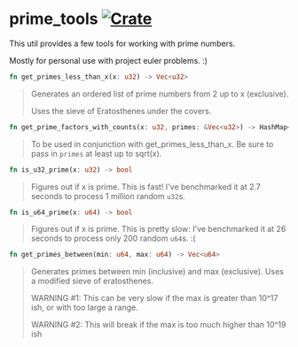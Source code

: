 
# prime_tools [![Crate](https://img.shields.io/crates/v/prime_tools.svg)](https://crates.io/crates/prime_tools)
This util provides a few tools for working with prime numbers.

Mostly for personal use with project euler problems. :)


```Rust
fn get_primes_less_than_x(x: u32) -> Vec<u32>
```
>Generates an ordered list of prime numbers from 2 up to x (exclusive).
>
>Uses the sieve of Eratosthenes under the covers.



```Rust
fn get_prime_factors_with_counts(x: u32, primes: &Vec<u32>) -> HashMap<u32, u32>
```
>To be used in conjunction with get_primes_less_than_x.
>Be sure to pass in `primes` at least up to sqrt(x).



```Rust
fn is_u32_prime(x: u32) -> bool
```
>Figures out if x is prime.
>This is fast! I've benchmarked it at 2.7 seconds to process 1 million random `u32`s.



```Rust
fn is_u64_prime(x: u64) -> bool
```
>Figures out if x is prime.
>This is pretty slow: I've benchmarked it at 26 seconds to process only 200 random `u64`s. :(



```Rust
fn get_primes_between(min: u64, max: u64) -> Vec<u64>
```
>Generates primes between min (inclusive) and max (exclusive). Uses a modified sieve of eratosthenes.
>
>WARNING #1: This can be very slow if the max is greater than 10^17 ish, or with too large a range.
>
>WARNING #2: This will break if the max is too much higher than 10^19 ish
